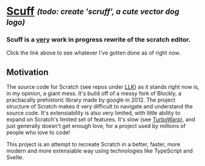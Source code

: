 # [Scuff](https://tacodiva.github.io/scuff/) <sub><sup>_(todo: create 'scruff', a cute vector dog logo)_</sup></sub>


### Scuff is a <ins>very</ins> work in progress rewrite of the scratch editor.
Click the link above to see whatever I've gotten done as of right now. 



## Motivation

The source code for Scratch (see repos under [LLK](https://github.com/LLK)) as it stands right now is, in my opinion, a giant mess. It's build off of
a messy fork of Blockly, a practiacally prehistoric library made by google in 2012. The project structure of Scratch makes it very difficult to navigate
and understand the source code. It's extensiability is also very limited, with little ability to expand on Scratch's limited set of features.
It's slow (see [TurboWarp](https://turbowarp.org)), and just generally doesn't get enough love, for a project used by millions of people who love to code!

This project is an attempt to recreate Scratch in a better, faster, more modern and more extensiable way using technologies like TypeScript and Svelte.
